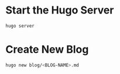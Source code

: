 # Start the Hugo Server

```bash
hugo server
```

# Create New Blog

```bash
hugo new blog/<BLOG-NAME>.md
```
